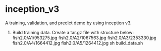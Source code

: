 # inception_v3
A training, validation, and predict demo by using inception v3.

1. Build training data.
 Create a tar.gz file with structure below:
  fish2.0/A1/953275.jpg
  fish2.0/A2/1067563.jpg
  fish2.0/A3/2353330.jpg
  fish2.0/A4/1664412.jpg
  fish2.0/A5/1264412.jpg
 sh build_data.sh
